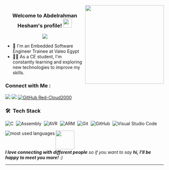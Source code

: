 
<img width="250" align="right" src="https://media.tenor.com/YT66q4fVuVsAAAAd/depressed-be-happy.gif">

<h3 align="center">
  Welcome to Abdelrahman Hesham's profile!
  <img src="https://media.giphy.com/media/hvRJCLFzcasrR4ia7z/giphy.gif" width="28">
</h3>

<!-- Typing SVG by DenverCoder1 - https://github.com/DenverCoder1/readme-typing-svg -->
<p align="center">
  <a href="https://github.com/DenverCoder1/readme-typing-svg"><img src="https://readme-typing-svg.herokuapp.com/?lines=Embedded%20Systems%20Software%20developer;Always%20learning%20new%20things&font=Fira%20Code&center=true&width=440&height=45&color=f75c7e&vCenter=true&size=20"></a>
</p> 

- 🏢 I'm an Embedded Software Engineer Trainee at Valeo Egypt
- 👨‍💻 As a CE student, I'm constantly learning and exploring new technologies to improve my skills.


### Connect with Me :

<a href="https://www.linkedin.com/in/abdulrahman-hesham/" target="_blank"><img src="https://img.shields.io/badge/-Abdelrahman%20Hesham-0077B5?style=for-the-badge&logo=Linkedin&logoColor=white"/></a>
<a href="https://www.facebook.com/AbdelrahmanHesham1100/" target="_blank"><img src="https://img.shields.io/badge/-Abdelrahman%20Hesham-0077B5?style=for-the-badge&logo=Facebook&logoColor=white"/></a>
[![GitHub Red-Cloud2000](https://img.shields.io/github/followers/Red-Cloud2000?label=follow&style=social)](https://github.com/Red-Cloud2000)


### 🛠 &nbsp;Tech Stack
![C](https://img.shields.io/badge/-C-05122A?style=flat&logo=C)&nbsp;
![Assembly](https://img.shields.io/badge/-Assembly-05122A?style=flat&logo=Assembly&logoColor=563D7C)&nbsp;
![AVR](https://img.shields.io/badge/-AVR-05122A?style=flat&logo=AVR)&nbsp;
![ARM](https://img.shields.io/badge/-ARM-05122A?style=flat&logo=ARM)&nbsp;
![Git](https://img.shields.io/badge/-Git-05122A?style=flat&logo=git)&nbsp;
![GitHub](https://img.shields.io/badge/-GitHub-05122A?style=flat&logo=github)&nbsp;
![Visual Studio Code](https://img.shields.io/badge/-Visual%20Studio%20Code-05122A?style=flat&logo=visual-studio-code&logoColor=007ACC)&nbsp;




<img align="left" src="https://github-readme-stats.vercel.app/api/top-langs?username=Red-Cloud2000&show_icons=true&locale=en&layout=compact&theme=radical" alt="most used languages" />

<img src="https://media.giphy.com/media/LnQjpWaON8nhr21vNW/giphy.gif" width="60"> <br><em><b>I love connecting with different people</b> so if you want to say <b>hi, I'll be happy to meet you more!</b> :)</em>

---
